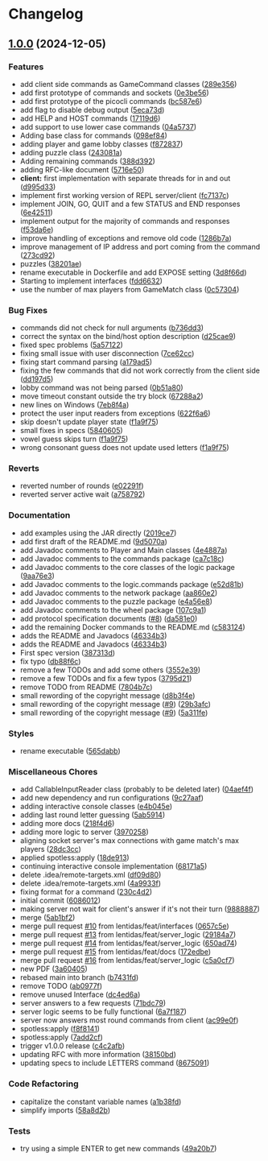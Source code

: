 # Changelog

## [1.0.0](https://github.com/lentidas/DAI-2425-PW2/compare/v0.1.0...v1.0.0) (2024-12-05)


### Features

* add client side commands as GameCommand classes ([289e356](https://github.com/lentidas/DAI-2425-PW2/commit/289e356230882a639c4ea0bff94a78cd61c7f2c7))
* add first prototype of commands and sockets ([0e3be56](https://github.com/lentidas/DAI-2425-PW2/commit/0e3be5674af378e10eb1ddf0bf33b00b87836cda))
* add first prototype of the picocli commands ([bc587e6](https://github.com/lentidas/DAI-2425-PW2/commit/bc587e60188e3e84dffc061cc076e2eb80031253))
* add flag to disable debug output ([5eca73d](https://github.com/lentidas/DAI-2425-PW2/commit/5eca73d372ef656c47b2ed2aa4f19b5d9d728558))
* add HELP and HOST commands ([17119d6](https://github.com/lentidas/DAI-2425-PW2/commit/17119d60124bae1e12f5ad1b9110e2831f1a3091))
* add support to use lower case commands ([04a5737](https://github.com/lentidas/DAI-2425-PW2/commit/04a573715f79d11a317cecc1c83a60fa79f2da38))
* Adding base class for commands ([098ef84](https://github.com/lentidas/DAI-2425-PW2/commit/098ef84c2ba31deeea6d2e2abba6bc02386d434a))
* adding player and game lobby classes ([f872837](https://github.com/lentidas/DAI-2425-PW2/commit/f872837211155a512316167050af8ace80c493da))
* adding puzzle class ([243081a](https://github.com/lentidas/DAI-2425-PW2/commit/243081a3e7e608623ab74b4e4fb89874cc58cc15))
* Adding remaining commands ([388d392](https://github.com/lentidas/DAI-2425-PW2/commit/388d3926d8f0fb2d56710cc4f85370bebc8c34fc))
* adding RFC-like document ([5716e50](https://github.com/lentidas/DAI-2425-PW2/commit/5716e5060f81654cef6380f6df4066e58f880362))
* **client:** first implementation with separate threads for in and out ([d995d33](https://github.com/lentidas/DAI-2425-PW2/commit/d995d332f55d1cd8e880d044a7b6412e2163e808))
* implement first working version of REPL server/client ([fc7137c](https://github.com/lentidas/DAI-2425-PW2/commit/fc7137c5b2616fd5cb357a2670b891f1f7ca5bb1))
* implement JOIN, GO, QUIT and a few STATUS and END responses ([6e42511](https://github.com/lentidas/DAI-2425-PW2/commit/6e4251153d33ad08ff19627c98e0ff7ed97b2944))
* implement output for the majority of commands and responses ([f53da6e](https://github.com/lentidas/DAI-2425-PW2/commit/f53da6e3efd31e8e2580b373645f379186b9c1b2))
* improve handling of exceptions and remove old code ([1286b7a](https://github.com/lentidas/DAI-2425-PW2/commit/1286b7ad0b283cc5bb697a13af3efa8552768715))
* improve management of IP address and port coming from the command ([273cd92](https://github.com/lentidas/DAI-2425-PW2/commit/273cd925cebf84bb153fce352e33afcc0104ee07))
* puzzles ([38201ae](https://github.com/lentidas/DAI-2425-PW2/commit/38201ae988a22650042bff1710fbc77051d3df73))
* rename executable in Dockerfile and add EXPOSE setting ([3d8f66d](https://github.com/lentidas/DAI-2425-PW2/commit/3d8f66d796352168b4cbef8b750ea807f7fe24d0))
* Starting to implement interfaces ([fdd6632](https://github.com/lentidas/DAI-2425-PW2/commit/fdd663276a30cfb15471d6fba648909578feda89))
* use the number of max players from GameMatch class ([0c57304](https://github.com/lentidas/DAI-2425-PW2/commit/0c57304d351a8af93ac070f7dfb680edb8a1d50e))


### Bug Fixes

* commands did not check for null arguments ([b736dd3](https://github.com/lentidas/DAI-2425-PW2/commit/b736dd34794ba8a63e563e018bd66b4e0fac0ae9))
* correct the syntax on the bind/host option description ([d25cae9](https://github.com/lentidas/DAI-2425-PW2/commit/d25cae9e5c8a5e5d2fafb0ce2fc82f604f784979))
* fixed spec problems ([5a57122](https://github.com/lentidas/DAI-2425-PW2/commit/5a571228bd740ef6b8b658c095b34c889280397f))
* fixing small issue with user disconnection ([7ce62cc](https://github.com/lentidas/DAI-2425-PW2/commit/7ce62cc8207f7e44913ab21605045068faf0d7c9))
* fixing start command parsing ([a179ad5](https://github.com/lentidas/DAI-2425-PW2/commit/a179ad53902db638d05c97832c8856593fbdd127))
* fixing the few commands that did not work correctly from the client side ([dd197d5](https://github.com/lentidas/DAI-2425-PW2/commit/dd197d57f1de49841bd33cbf6edc0a3ab59df2ac))
* lobby command was not being parsed ([0b51a80](https://github.com/lentidas/DAI-2425-PW2/commit/0b51a8090c40f2ed040707b728ce6f0c7acaffa7))
* move timeout constant outside the try block ([67288a2](https://github.com/lentidas/DAI-2425-PW2/commit/67288a2361689f67e398106e68888dcd8a1649da))
* new lines on Windows ([7eb8f4a](https://github.com/lentidas/DAI-2425-PW2/commit/7eb8f4aefbab0139a479187b12fd86a81c6aca0f))
* protect the user input readers from exceptions ([622f6a6](https://github.com/lentidas/DAI-2425-PW2/commit/622f6a62308c430c415ded0a1213879d7e88e48d))
* skip doesn't update player state ([f1a9f75](https://github.com/lentidas/DAI-2425-PW2/commit/f1a9f753c4056d9c82ebb8b18792d503594fc87d))
* small fixes in specs ([5840605](https://github.com/lentidas/DAI-2425-PW2/commit/58406058bd9e877b776574366149d650807be788))
* vowel guess skips turn ([f1a9f75](https://github.com/lentidas/DAI-2425-PW2/commit/f1a9f753c4056d9c82ebb8b18792d503594fc87d))
* wrong consonant guess does not update used letters ([f1a9f75](https://github.com/lentidas/DAI-2425-PW2/commit/f1a9f753c4056d9c82ebb8b18792d503594fc87d))


### Reverts

* reverted number of rounds ([e02291f](https://github.com/lentidas/DAI-2425-PW2/commit/e02291f17e12e5a5a07b9a76b2adf4953a49ff46))
* reverted server active wait ([a758792](https://github.com/lentidas/DAI-2425-PW2/commit/a7587923977d7ab0b3fecf768ea0e0a0177dd060))


### Documentation

* add examples using the JAR directly ([2019ce7](https://github.com/lentidas/DAI-2425-PW2/commit/2019ce7789428cacfc72f19a77a149c6b5ac2de9))
* add first draft of the README.md ([9d5070a](https://github.com/lentidas/DAI-2425-PW2/commit/9d5070afbebe2c09b0f3b559c1b235f560806087))
* add Javadoc comments to Player and Main classes ([4e4887a](https://github.com/lentidas/DAI-2425-PW2/commit/4e4887a337f839b5b9fb5d83510466637047a4d2))
* add Javadoc comments to the commands package ([ca7c18c](https://github.com/lentidas/DAI-2425-PW2/commit/ca7c18c6b8a4b19cb93f6fcccd09a19c8262b6bb))
* add Javadoc comments to the core classes of the logic package ([9aa76e3](https://github.com/lentidas/DAI-2425-PW2/commit/9aa76e3210881f7d1ac7a8355d5e04eff6573532))
* add Javadoc comments to the logic.commands package ([e52d81b](https://github.com/lentidas/DAI-2425-PW2/commit/e52d81b196f82c48aec5c459b37730a8a6ef9c12))
* add Javadoc comments to the network package ([aa860e2](https://github.com/lentidas/DAI-2425-PW2/commit/aa860e216b6a65f4e4f54b37e6ea6bce8b9f4986))
* add Javadoc comments to the puzzle package ([e4a56e8](https://github.com/lentidas/DAI-2425-PW2/commit/e4a56e892068c489448a3014d8f645cbcc95f939))
* add Javadoc comments to the wheel package ([107c9a1](https://github.com/lentidas/DAI-2425-PW2/commit/107c9a1ccdf88a7c2dcf943b0541716f33bbc59d))
* add protocol specification documents ([#8](https://github.com/lentidas/DAI-2425-PW2/issues/8)) ([da581e0](https://github.com/lentidas/DAI-2425-PW2/commit/da581e0c10b38f26c333fdc73efd4bc841c8fe43))
* add the remaining Docker commands to the README.md ([c583124](https://github.com/lentidas/DAI-2425-PW2/commit/c583124555e7906122afbb28aec302c287a74e53))
* adds the README and Javadocs ([46334b3](https://github.com/lentidas/DAI-2425-PW2/commit/46334b3947e7020264ad7a3480f2cee423a892d3))
* adds the README and Javadocs ([46334b3](https://github.com/lentidas/DAI-2425-PW2/commit/46334b3947e7020264ad7a3480f2cee423a892d3))
* First spec version ([387313d](https://github.com/lentidas/DAI-2425-PW2/commit/387313d51d2df006f5f7ab6d4217571fe4a57bf8))
* fix typo ([db88f6c](https://github.com/lentidas/DAI-2425-PW2/commit/db88f6c5e44948db3dcfc3fffaa61a0a4ce263ad))
* remove a few TODOs and add some others ([3552e39](https://github.com/lentidas/DAI-2425-PW2/commit/3552e39ca47cee8ec91c2694c6347d83c95205f1))
* remove a few TODOs and fix a few typos ([3795d21](https://github.com/lentidas/DAI-2425-PW2/commit/3795d2195b2f4e156276693fda7997d52bf84802))
* remove TODO from README ([7804b7c](https://github.com/lentidas/DAI-2425-PW2/commit/7804b7cae1c2f9b601f547dbab655f92c951038c))
* small rewording of the copyright message ([d8b3f4e](https://github.com/lentidas/DAI-2425-PW2/commit/d8b3f4e38d406845d739b8126c07ca25e76ded97))
* small rewording of the copyright message ([#9](https://github.com/lentidas/DAI-2425-PW2/issues/9)) ([29b3afc](https://github.com/lentidas/DAI-2425-PW2/commit/29b3afce1cdaa14bd134737a72cbaba8155ef968))
* small rewording of the copyright message ([#9](https://github.com/lentidas/DAI-2425-PW2/issues/9)) ([5a311fe](https://github.com/lentidas/DAI-2425-PW2/commit/5a311fee5d8f1077d90f82197d42bddcb0f8f6df))


### Styles

* rename executable ([565dabb](https://github.com/lentidas/DAI-2425-PW2/commit/565dabb40f69c92c744dbd0af750dbe89292d19e))


### Miscellaneous Chores

* add CallableInputReader class (probably to be deleted later) ([04aef4f](https://github.com/lentidas/DAI-2425-PW2/commit/04aef4f3c63af0da8a1a060414814fc87551def8))
* add new dependency and run configurations ([9c27aaf](https://github.com/lentidas/DAI-2425-PW2/commit/9c27aafa148c462767a81b6309457d5e1a6d2f83))
* adding interactive console classes ([e4b045e](https://github.com/lentidas/DAI-2425-PW2/commit/e4b045e251236a7fdef082a26302f7b5a87fa7d9))
* adding last round letter guessing ([5ab5914](https://github.com/lentidas/DAI-2425-PW2/commit/5ab59145ea52ae33662da0f9ca61265a42e7fddf))
* adding more docs ([218f4d6](https://github.com/lentidas/DAI-2425-PW2/commit/218f4d66c6a4e0c719c371cf20fa3fb6a1aab806))
* adding more logic to server ([3970258](https://github.com/lentidas/DAI-2425-PW2/commit/39702585b9c55ec9ba6dc2e29449edb78d695816))
* aligning socket server's max connections with game match's max players ([28dc3cc](https://github.com/lentidas/DAI-2425-PW2/commit/28dc3cc254802f93dff7ce1108d1da8d702417d2))
* applied spotless:apply ([18de913](https://github.com/lentidas/DAI-2425-PW2/commit/18de91335937dd091d1ef0eb5f5030cd9298fdbb))
* continuing interactive console implementation ([68171a5](https://github.com/lentidas/DAI-2425-PW2/commit/68171a59438dad8e23d524e64f4a8aa43739a0a4))
* delete .idea/remote-targets.xml ([df09d80](https://github.com/lentidas/DAI-2425-PW2/commit/df09d8001b4b0c7a3a7bd6e10bf64349d87db839))
* delete .idea/remote-targets.xml ([4a9933f](https://github.com/lentidas/DAI-2425-PW2/commit/4a9933f53a06c82c41a172ce65a5ca61e3fae082))
* fixing format for a command ([230c4d2](https://github.com/lentidas/DAI-2425-PW2/commit/230c4d2c6b1285f7d84731b45161c5d404b50c75))
* initial commit ([6086012](https://github.com/lentidas/DAI-2425-PW2/commit/608601200a8c824d6b1f7ceb4f0b011fb21b219e))
* making server not wait for client's answer if it's not their turn ([9888887](https://github.com/lentidas/DAI-2425-PW2/commit/9888887dccf039219bf7548f3b84f67128affe84))
* merge ([5ab1bf2](https://github.com/lentidas/DAI-2425-PW2/commit/5ab1bf29295f09e7dd7478daf7f17ecd3520b1c7))
* merge pull request [#10](https://github.com/lentidas/DAI-2425-PW2/issues/10) from lentidas/feat/interfaces ([0657c5e](https://github.com/lentidas/DAI-2425-PW2/commit/0657c5e9e94647664ef56d3193bfe279dc369e78))
* merge pull request [#13](https://github.com/lentidas/DAI-2425-PW2/issues/13) from lentidas/feat/server_logic ([29184a7](https://github.com/lentidas/DAI-2425-PW2/commit/29184a7811abf5bbb8c9d472edd3b0908b359dd6))
* merge pull request [#14](https://github.com/lentidas/DAI-2425-PW2/issues/14) from lentidas/feat/server_logic ([650ad74](https://github.com/lentidas/DAI-2425-PW2/commit/650ad74a591e3104eba3b105d7f685ec51f88ba9))
* merge pull request [#15](https://github.com/lentidas/DAI-2425-PW2/issues/15) from lentidas/feat/docs ([172edbe](https://github.com/lentidas/DAI-2425-PW2/commit/172edbe1d877dd5c17db08d6c8f696b276e9ee56))
* merge pull request [#16](https://github.com/lentidas/DAI-2425-PW2/issues/16) from lentidas/feat/server_logic ([c5a0cf7](https://github.com/lentidas/DAI-2425-PW2/commit/c5a0cf7bbdf737c751854db9f5968767d162bd53))
* new PDF ([3a60405](https://github.com/lentidas/DAI-2425-PW2/commit/3a604052b7fab6018998339227d87cd1ac9caea7))
* rebased main into branch ([b7431fd](https://github.com/lentidas/DAI-2425-PW2/commit/b7431fd61040e77c7718a89472a4b11b07a7bd45))
* remove TODO ([ab0977f](https://github.com/lentidas/DAI-2425-PW2/commit/ab0977f4748b3c55f4088899d636a33fa901c1f7))
* remove unused Interface ([dc4ed6a](https://github.com/lentidas/DAI-2425-PW2/commit/dc4ed6a887a6e5d18e387e4a2df6721b9859d707))
* server answers to a few requests ([71bdc79](https://github.com/lentidas/DAI-2425-PW2/commit/71bdc79eb7a2bab09e319224bee8c853a2c4fc90))
* server logic seems to be fully functional ([6a7f187](https://github.com/lentidas/DAI-2425-PW2/commit/6a7f18772198c93c1d94caf310a24a0726a8d250))
* server now answers most round commands from client ([ac99e0f](https://github.com/lentidas/DAI-2425-PW2/commit/ac99e0fd35cb8efac34a288a55b2499c157d2e24))
* spotless:apply ([f8f8141](https://github.com/lentidas/DAI-2425-PW2/commit/f8f814115774fbaee26ffb44227e35bae90db0c9))
* spotless:apply ([7add2cf](https://github.com/lentidas/DAI-2425-PW2/commit/7add2cf05f39976ceaf02e28333dbafd16fb70d3))
* trigger v1.0.0 release ([c4c2afb](https://github.com/lentidas/DAI-2425-PW2/commit/c4c2afb5bbed5ad75b6e512f7142bc9f58742149))
* updating RFC with more information ([38150bd](https://github.com/lentidas/DAI-2425-PW2/commit/38150bd2d97ab1a34501f88620fcb45757b36286))
* updating specs to include LETTERS command ([8675091](https://github.com/lentidas/DAI-2425-PW2/commit/86750914707970c26004845ce7290e7870b30800))


### Code Refactoring

* capitalize the constant variable names ([a1b38fd](https://github.com/lentidas/DAI-2425-PW2/commit/a1b38fd1f2f43c3a6c1bd77301e7af4af3d5c12f))
* simplify imports ([58a8d2b](https://github.com/lentidas/DAI-2425-PW2/commit/58a8d2bcbe9c4597207fabf2fa8b4c5759e4a3a4))


### Tests

* try using a simple ENTER to get new commands ([49a20b7](https://github.com/lentidas/DAI-2425-PW2/commit/49a20b778efc5374fa92646b06b618f4fb5c6d83))
